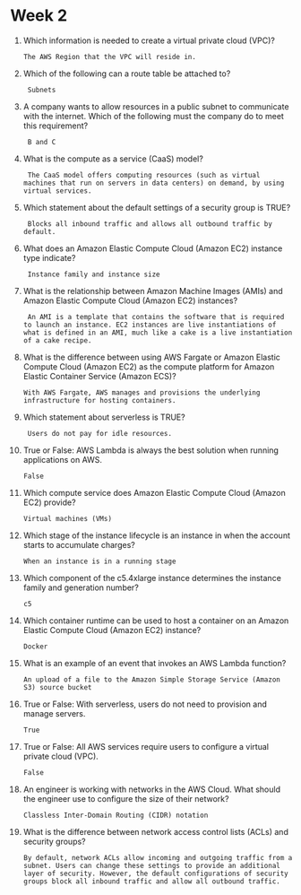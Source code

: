 # Week 2

 1. Which information is needed to create a virtual private cloud (VPC)?

        The AWS Region that the VPC will reside in.

 2. Which of the following can a route table be attached to?

         Subnets

 3. A company wants to allow resources in a public subnet to communicate with the internet. Which of the following must the company do to meet this requirement?

         B and C

 4. What is the compute as a service (CaaS) model?

         The CaaS model offers computing resources (such as virtual machines that run on servers in data centers) on demand, by using virtual services.

 5. Which statement about the default settings of a security group is TRUE?

         Blocks all inbound traffic and allows all outbound traffic by default.

 6. What does an Amazon Elastic Compute Cloud (Amazon EC2) instance type indicate?

         Instance family and instance size

 7. What is the relationship between Amazon Machine Images (AMIs) and Amazon Elastic Compute Cloud (Amazon EC2) instances?

         An AMI is a template that contains the software that is required to launch an instance. EC2 instances are live instantiations of what is defined in an AMI, much like a cake is a live instantiation of a cake recipe.

 8. What is the difference between using AWS Fargate or Amazon Elastic Compute Cloud (Amazon EC2) as the compute platform for Amazon Elastic Container Service (Amazon ECS)?

        With AWS Fargate, AWS manages and provisions the underlying infrastructure for hosting containers.

 9. Which statement about serverless is TRUE?

         Users do not pay for idle resources.

 10. True or False: AWS Lambda is always the best solution when running applications on AWS.

         False

 11. Which compute service does Amazon Elastic Compute Cloud (Amazon EC2) provide?

         Virtual machines (VMs)

 12. Which stage of the instance lifecycle is an instance in when the account starts to accumulate charges?

         When an instance is in a running stage

 13. Which component of the c5.4xlarge instance determines the instance family and generation number?

         c5

 14. Which container runtime can be used to host a container on an Amazon Elastic Compute Cloud (Amazon EC2) instance?

         Docker

 15. What is an example of an event that invokes an AWS Lambda function?

      
         An upload of a file to the Amazon Simple Storage Service (Amazon S3) source bucket

 16. True or False: With serverless, users do not need to provision and manage servers.

         True

 17. True or False: All AWS services require users to configure a virtual private cloud (VPC).

         False

 18. An engineer is working with networks in the AWS Cloud. What should the engineer use to configure the size of their network?

         Classless Inter-Domain Routing (CIDR) notation

 19. What is the difference between network access control lists (ACLs) and security groups?

         By default, network ACLs allow incoming and outgoing traffic from a subnet. Users can change these settings to provide an additional layer of security. However, the default configurations of security groups block all inbound traffic and allow all outbound traffic.
